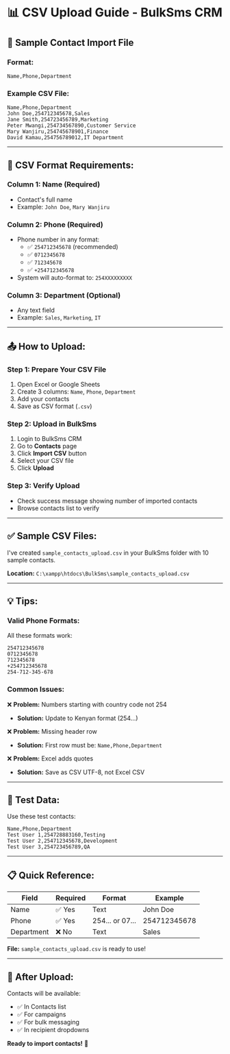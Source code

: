 # 📊 CSV Upload Guide - BulkSms CRM

## 📁 Sample Contact Import File

### **Format:**
```csv
Name,Phone,Department
```

### **Example CSV File:**
```csv
Name,Phone,Department
John Doe,254712345678,Sales
Jane Smith,254723456789,Marketing
Peter Mwangi,254734567890,Customer Service
Mary Wanjiru,254745678901,Finance
David Kamau,254756789012,IT Department
```

---

## 📝 **CSV Format Requirements:**

### **Column 1: Name** (Required)
- Contact's full name
- Example: `John Doe`, `Mary Wanjiru`

### **Column 2: Phone** (Required)
- Phone number in any format:
  - ✅ `254712345678` (recommended)
  - ✅ `0712345678`
  - ✅ `712345678`
  - ✅ `+254712345678`
- System will auto-format to: `254XXXXXXXXX`

### **Column 3: Department** (Optional)
- Any text field
- Example: `Sales`, `Marketing`, `IT`

---

## 📤 **How to Upload:**

### **Step 1: Prepare Your CSV File**
1. Open Excel or Google Sheets
2. Create 3 columns: `Name`, `Phone`, `Department`
3. Add your contacts
4. Save as CSV format (`.csv`)

### **Step 2: Upload in BulkSms**
1. Login to BulkSms CRM
2. Go to **Contacts** page
3. Click **Import CSV** button
4. Select your CSV file
5. Click **Upload**

### **Step 3: Verify Upload**
- Check success message showing number of imported contacts
- Browse contacts list to verify

---

## ✅ **Sample CSV Files:**

I've created `sample_contacts_upload.csv` in your BulkSms folder with 10 sample contacts.

**Location:** `C:\xampp\htdocs\BulkSms\sample_contacts_upload.csv`

---

## 💡 **Tips:**

### **Valid Phone Formats:**
All these formats work:
```
254712345678
0712345678
712345678
+254712345678
254-712-345-678
```

### **Common Issues:**

❌ **Problem:** Numbers starting with country code not 254
- **Solution:** Update to Kenyan format (254...)

❌ **Problem:** Missing header row
- **Solution:** First row must be: `Name,Phone,Department`

❌ **Problem:** Excel adds quotes
- **Solution:** Save as CSV UTF-8, not Excel CSV

---

## 🧪 **Test Data:**

Use these test contacts:

```csv
Name,Phone,Department
Test User 1,254728883160,Testing
Test User 2,254712345678,Development
Test User 3,254723456789,QA
```

---

## 📋 **Quick Reference:**

| Field | Required | Format | Example |
|-------|----------|--------|---------|
| Name | ✅ Yes | Text | John Doe |
| Phone | ✅ Yes | 254... or 07... | 254712345678 |
| Department | ❌ No | Text | Sales |

**File:** `sample_contacts_upload.csv` is ready to use!

---

## 🚀 **After Upload:**

Contacts will be available:
- ✅ In Contacts list
- ✅ For campaigns
- ✅ For bulk messaging
- ✅ In recipient dropdowns

**Ready to import contacts!** 📱



